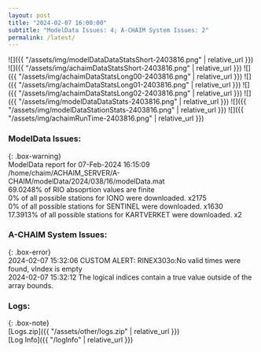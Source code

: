 ```yaml
---
layout: post
title: "2024-02-07 16:00:00"
subtitle: "ModelData Issues: 4; A-CHAIM System Issues: 2"
permalink: /latest/
---
```


![]({{ "/assets/img/modelDataDataStatsShort-2403816.png" | relative_url }})
![]({{ "/assets/img/achaimDataStatsShort-2403816.png" | relative_url }})
![]({{ "/assets/img/achaimDataStatsLong00-2403816.png" | relative_url }})
![]({{ "/assets/img/achaimDataStatsLong01-2403816.png" | relative_url }})
![]({{ "/assets/img/achaimDataStatsLong02-2403816.png" | relative_url }})
![]({{ "/assets/img/modelDataDataStats-2403816.png" | relative_url }})
![]({{ "/assets/img/modelDataStationStats-2403816.png" | relative_url }})
![]({{ "/assets/img/achaimRunTime-2403816.png" | relative_url }})


### ModelData Issues:  
  
{: .box-warning}  
 ModelData report for 07-Feb-2024 16:15:09   
 /home/chaim/ACHAIM_SERVER/A-CHAIM/modelData/2024/038/16/modelData.mat   
 69.0248% of RIO absoprtion values are finite   
 0% of all possible stations for IONO were downloaded. x2175   
 0% of all possible stations for SENTINEL were downloaded. x1630   
 17.3913% of all possible stations for KARTVERKET were downloaded. x2   
  
### A-CHAIM System Issues:  
  
{: .box-error}  
2024-02-07 15:32:06 CUSTOM ALERT: RINEX303o:No valid times were found, vIndex is empty  
2024-02-07 15:32:12 The logical indices contain a true value outside of the array bounds.  

### Logs:  
  
{: .box-note}  
[Logs.zip]({{ "/assets/other/logs.zip" | relative_url }})  
[Log Info]({{ "/logInfo" | relative_url }})  
